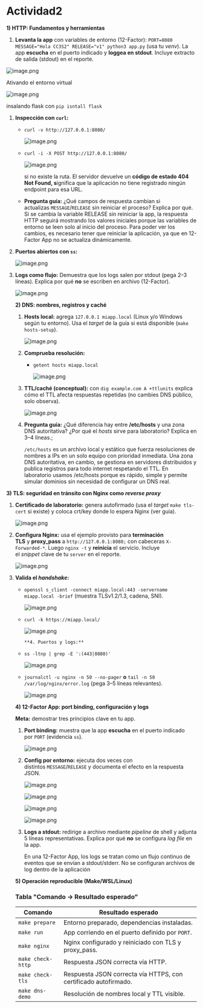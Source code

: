 # Actividad2

**1) HTTP: Fundamentos y herramientas**

1. **Levanta la app** con variables de entorno (12-Factor): `PORT=8080 MESSAGE="Hola CC3S2" RELEASE="v1" python3 app.py` (usa tu *venv*). La app **escucha** en el puerto indicado y **loggea en stdout**. Incluye extracto de salida (stdout) en el reporte.

![image.png](imagenes/image.png)

Ativando el entorno virtual

![image.png](imagenes/image%201.png)

insalando flask con `pip isntall flask` 

1. **Inspección con `curl`:**
    - `curl -v http://127.0.0.1:8080/`
        
        ![image.png](imagenes/image%202.png)
        
    - `curl -i -X POST http://127.0.0.1:8080/`
        
        ![image.png](imagenes/image%203.png)
        
        si no existe la ruta. El servidor devuelve un **código de estado 404 Not Found, s**ignifica que la aplicación no tiene registrado ningún endpoint para esa URL.
        
    - **Pregunta guía:** ¿Qué campos de respuesta cambian si actualizas `MESSAGE`/`RELEASE` sin reiniciar el proceso? Explica por qué.
    Si se cambia la variable RELEASE sin reiniciar la app, la respuesta HTTP seguirá mostrando los valores iniciales porque las variables de entorno se leen solo al inicio del proceso. Para poder ver los cambios, es necesario tener que reiniciar la aplicación, ya que en 12-Factor App no se actualiza dinámicamente.
2. **Puertos abiertos con `ss`:**
    
    ![image.png](imagenes/image%204.png)
    
3. **Logs como flujo:** Demuestra que los logs salen por stdout (pega 2–3 líneas). Explica por qué **no** se escriben en archivo (12-Factor).
    
    ![image.png](imagenes/image%205.png)
    
    
    **2) DNS: nombres, registros y caché**
    
    1. **Hosts local:** agrega `127.0.0.1 miapp.local` (Linux y/o Windows según tu entorno). Usa el *target* de la guía si está disponible (`make hosts-setup`).
        
        ![image.png](imagenes/image%206.png)
        
    2. **Comprueba resolución:**
        - `getent hosts miapp.local`
            
            ![image.png](imagenes/image%207.png)
            
    3. **TTL/caché (conceptual):** con `dig example.com A +ttlunits` explica cómo el TTL afecta respuestas repetidas (no cambies DNS público, solo observa).
        
        ![image.png](imagenes/image%208.png)
        
    4. **Pregunta guía:** ¿Qué diferencia hay entre **/etc/hosts** y una zona DNS autoritativa? ¿Por qué el *hosts* sirve para laboratorio? Explica en 3–4 líneas.;
        
        `/etc/hosts` es un archivo local y estático que fuerza resoluciones de nombres a IPs en un solo equipo con prioridad inmediata.
        Una zona DNS autoritativa, en cambio, se gestiona en servidores distribuidos y publica registros para todo internet respetando el TTL.
        En laboratorio usamos /etc/hosts porque es rápido, simple y permite simular dominios sin necesidad de configurar un DNS real.
        

**3) TLS: seguridad en tránsito con Nginx como *reverse proxy***

1. **Certificado de laboratorio:** genera autofirmado (usa el *target* `make tls-cert` si existe) y coloca crt/key donde lo espera Nginx (ver guía).
    
    ![image.png](imagenes/image%209.png)
    
2. **Configura Nginx:** usa el ejemplo provisto para **terminación TLS** y **proxy_pass** a `http://127.0.0.1:8080;` con cabeceras `X-Forwarded-*`. Luego `nginx -t` y **reinicia** el servicio. Incluye el *snippet* clave de tu `server` en el reporte.
    
    ![image.png](imagenes/image%2010.png)
    
3. **Valida el *handshake*:**
    - `openssl s_client -connect miapp.local:443 -servername miapp.local -brief` (muestra TLSv1.2/1.3, cadena, SNI).
        
        ![image.png](imagenes/image%2011.png)
        
    - `curl -k https://miapp.local/`
        
        ![image.png](imagenes/image%2012.png)
        
          **4. Puertos y logs:**
        
    - `ss -ltnp | grep -E ':(443|8080)'`
        
        ![image.png](imagenes/image%2013.png)
        
    - `journalctl -u nginx -n 50 --no-pager` **o** `tail -n 50 /var/log/nginx/error.log` (pega 3–5 líneas relevantes).
        
        ![image.png](imagenes/image%2014.png)
        
    
    **4) 12-Factor App: port binding, configuración y logs**
    
    **Meta:** demostrar tres principios clave en tu app.
    
    1. **Port binding:** muestra que la app **escucha** en el puerto indicado por `PORT` (evidencia `ss`).
        
        ![image.png](imagenes/image%2015.png)
        
    2. **Config por entorno:** ejecuta dos veces con distintos `MESSAGE`/`RELEASE` y documenta el efecto en la respuesta JSON.
        
        ![image.png](imagenes/image%2016.png)
        
        ![image.png](imagenes/image%2017.png)
        
        ![image.png](imagenes/image%2018.png)
        
        ![image.png](imagenes/image%2019.png)
        
    3. **Logs a stdout:** redirige a archivo mediante *pipeline* de shell y adjunta 5 líneas representativas. Explica por qué **no** se configura *log file* en la app.
        
        En una 12-Factor App, los logs se tratan como un flujo continuo de eventos que se envían a stdout/stderr.
        No se configuran archivos de log dentro de la aplicación
        
    
    **5) Operación reproducible (Make/WSL/Linux)**
    
    ### Tabla "Comando -> Resultado esperado”
    
    | Comando | Resultado esperado |
    | --- | --- |
    | `make prepare` | Entorno preparado, dependencias instaladas. |
    | `make run` | App corriendo en el puerto definido por `PORT`. |
    | `make nginx` | Nginx configurado y reiniciado con TLS y proxy_pass. |
    | `make check-http` | Respuesta JSON correcta vía HTTP. |
    | `make check-tls` | Respuesta JSON correcta vía HTTPS, con certificado autofirmado. |
    | `make dns-demo` | Resolución de nombres local y TTL visible. |